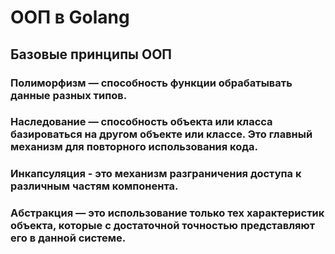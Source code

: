 # ООП в Golang

## Базовые принципы ООП

### Полиморфизм — способность функции обрабатывать данные разных типов.

### Наследование — способность объекта или класса базироваться на другом объекте или классе. Это главный механизм для повторного использования кода.

### Инкапсуляция - это механизм разграничения доступа к различным частям компонента.

### Абстракция — это использование только тех характеристик объекта, которые с достаточной точностью представляют его в данной системе.